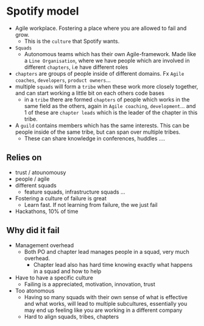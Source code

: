 # Spotify model
- Agile workplace. Fostering a place where you are allowed to fail and grow.
	- This is the `culture` that Spotify wants.
- `Squads`
	- Autonomous teams which has their own Agile-framework. Made like a `Line Organisation`, where we have people which are involved in different `chapters`, i.e have different roles
- `chapters` are groups of people inside of different domains. Fx `Agile coaches`, `developers`, `product owners`...
- multiple `squads` will form a `tribe` when these work more closely together, and can start working a little bit on each others code bases
	- in a `tribe` there are formed `chapters` of people which works in the same field as the others, again in `Agile coaching`, `development`... and 1 of these are `chapter leads` which is the leader of the chapter in this tribe.
- A `guild` contains members which has the same interests. This can be people inside of the same tribe, but can span over multiple tribes.
	- These can share knowledge in conferences, huddles ....
## Relies on
- trust / atounomousy
- people / agile
- different squads
	- feature squads, infrastructure squads ...
- Fostering a culture of failure is great
	- Learn fast. If not learning from failure, the we just fail
- Hackathons, 10% of time
## Why did it fail
- Management overhead
	- Both PO and chapter lead manages people in a squad, very much overhead.
		- Chapter lead also has hard time knowing exactly what happens in a squad and how to help
- Have to have a specific culture
	- Failing is a appreciated, motivation, innovation, trust
- Too atonomous
	- Having so many squads with their own sense of what is effective and what works, will lead to multiple subcultures, essentially you may end up feeling like you are working in a different company
	- Hard to align squads, tribes, chapters
